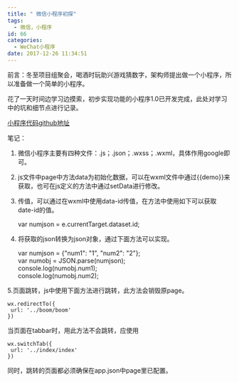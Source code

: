 ```yaml
---
title: " 微信小程序初探"
tags:
  - 微信，小程序
id: 66
categories:
  - WeChat小程序
date: 2017-12-26 11:34:51
---
```


前言：冬至项目组聚会，喝酒时玩助兴游戏猜数字，架构师提出做一个小程序，所以准备做一个简单的小程序。

花了一天时间边学习边摸索，初步实现功能的小程序1.0已开发完成，此处对学习中的坑和细节点进行记录。

[小程序代码github地址](https://github.com/reallinxu/NumBomb.git)

笔记：

1. 微信小程序主要有四种文件：.js；.json；.wxss；.wxml，具体作用google即可。

2. js文件中page中方法data为初始化数据，可以在wxml文件中通过{{demo}}来获取，也可在js定义的方法中通过setData进行修改。

3. 传值，可以通过在wxml中使用data-id传值，在方法中使用如下可以获取date-id的值。

    var numjson = e.currentTarget.dataset.id;
 
4. 将获取的json转换为json对象，通过下面方法可以实现。  

    var numjson = {"num1": "1", "num2": "2"};  
    var numobj = JSON.parse(numjson);  
    console.log(numobj.num1);  
    console.log(numobj.num2);  

5.页面跳转，js中使用下面方法进行跳转，此方法会销毁原page。  

    wx.redirectTo({  
     url: '../boom/boom'  
    })  

当页面在tabbar时，用此方法不会跳转，应使用  

    wx.switchTab({  
     url: '../index/index'  
    })   

同时，跳转的页面都必须确保在app.json中page里已配置。